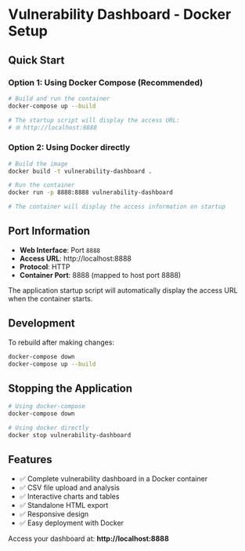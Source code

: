 # Vulnerability Dashboard - Docker Setup

## Quick Start

### Option 1: Using Docker Compose (Recommended)
```bash
# Build and run the container
docker-compose up --build

# The startup script will display the access URL:
# 🌐 http://localhost:8888
```

### Option 2: Using Docker directly
```bash
# Build the image
docker build -t vulnerability-dashboard .

# Run the container
docker run -p 8888:8888 vulnerability-dashboard

# The container will display the access information on startup
```

## Port Information

- **Web Interface**: Port `8888`
- **Access URL**: http://localhost:8888
- **Protocol**: HTTP
- **Container Port**: 8888 (mapped to host port 8888)

The application startup script will automatically display the access URL when the container starts.

## Development

To rebuild after making changes:
```bash
docker-compose down
docker-compose up --build
```

## Stopping the Application
```bash
# Using docker-compose
docker-compose down

# Using docker directly
docker stop vulnerability-dashboard
```

## Features
- ✅ Complete vulnerability dashboard in a Docker container
- ✅ CSV file upload and analysis
- ✅ Interactive charts and tables
- ✅ Standalone HTML export
- ✅ Responsive design
- ✅ Easy deployment with Docker

Access your dashboard at: **http://localhost:8888**